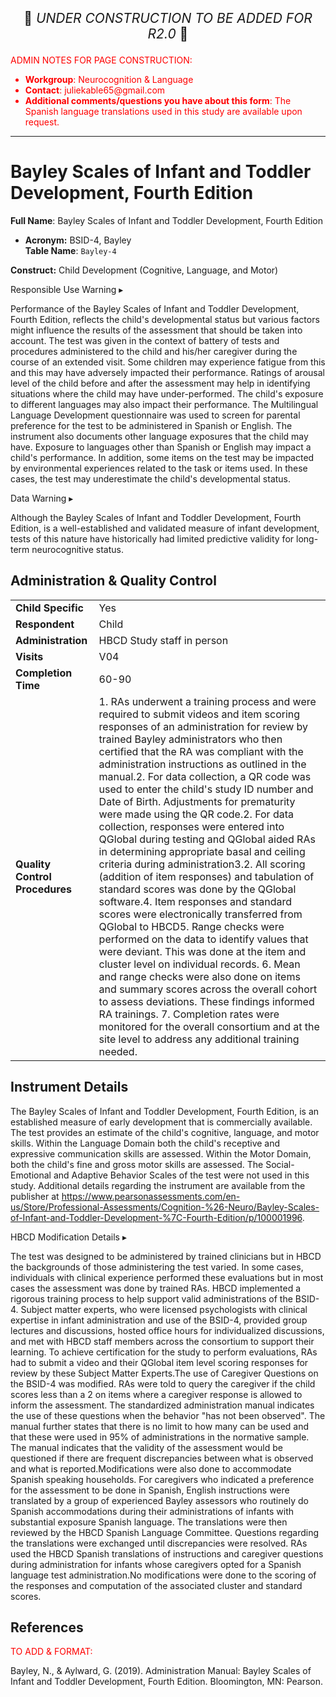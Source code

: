 <p style="text-align: center; font-size: 1.5em;">🚧 <i>UNDER CONSTRUCTION TO BE ADDED FOR R2.0</i> 🚧 </p>

<p style="color: red;">ADMIN NOTES FOR PAGE CONSTRUCTION:<br>
<ul style="color: red;">
  <li><b>Workgroup</b>: Neurocognition & Language</li>
  <li><b>Contact</b>: juliekable65@gmail.com</li>
  
  <li><b>Additional comments/questions you have about this form</b>: The Spanish language translations used in this study are available upon request.</li>
  
  
</ul>
</ul>
</p>


------------------------------------------------------------

# Bayley Scales of Infant and Toddler Development, Fourth Edition

**Full Name**: Bayley Scales of Infant and Toddler Development, Fourth Edition       
- **Acronym:** BSID-4, Bayley           
**Table Name**: `Bayley-4`    

**Construct:** Child Development (Cognitive, Language, and Motor)
   


<div id="alert" class="alert-banner" onclick="toggleCollapse(this)">
  <span class="emoji"><i class="fas fa-exclamation-triangle"></i></span>
  <span class="text-with-link">
  <span class="text">Responsible Use Warning</span>
  <a class="anchor-link" href="#alert" title="Copy link">
  <i class="fa-solid fa-link"></i>
  </a>
  </span>
  <span class="arrow">▸</span>
</div>
<div class="alert-collapsible-content">
<p>Performance of the Bayley Scales of Infant and Toddler Development, Fourth Edition, reflects the child's developmental status but various factors might influence the results of the assessment that should be taken into account. The test was given in the context of battery of tests and procedures administered to the child and his/her caregiver during the course of an extended visit. Some children may experience fatigue from this and this may have adversely impacted their performance. Ratings of arousal level of the child before and after the assessment may help in identifying situations where the child may have under-performed. The child's exposure to different languages may also impact their performance. The Multilingual Language Development questionnaire was used to screen for parental preference for the test to be administered in Spanish or English. The instrument also documents other language exposures that the child may have. Exposure to languages other than Spanish or English may impact a child's performance. In addition, some items on the test may be impacted by environmental experiences related to the task or items used. In these cases, the test may underestimate the child's developmental status.</p>
</div>



<div id="warning" class="warning-banner" onclick="toggleCollapse(this)">
  <span class="emoji"><i class="fas fa-exclamation-triangle"></i></span>
  <span class="text-with-link">
  <span class="text">Data Warning</span>
  <a class="anchor-link" href="#warning" title="Copy link">
  <i class="fa-solid fa-link"></i>
  </a>
  </span>
  <span class="arrow">▸</span>
</div>
<div class="warning-collapsible-content">
<p>Although the Bayley Scales of Infant and Toddler Development, Fourth Edition, is a well-established and validated measure of infant development, tests of this nature have historically had limited predictive validity for long-term neurocognitive status.</p> 
</div>


## Administration & Quality Control

<table class="table-no-vertical-lines" style="width: 100%; border-collapse: collapse; table-layout: fixed;">
<tbody>
<tr><td><b>Child Specific</b></td>
<td>Yes </td></tr>
<tr><td><b>Respondent</b></td>
<td>Child</td></tr>
<tr><td><b>Administration</b></td>
<td style="word-wrap: break-word; white-space: normal;">HBCD Study staff in person</td></tr>
<tr><td><b>Visits</b></td>
<td>V04</td></tr>
<tr><td><b>Completion Time</b></td>
<td>60-90</td></tr>
<tr><td><b>Quality Control Procedures</b></td>
<td style="word-wrap: break-word; white-space: normal;">1. RAs underwent a training process and were required to submit videos and item scoring responses of an administration for review by trained Bayley administrators who then certified that the RA was compliant with the administration instructions as outlined in the manual.2. For data collection, a QR code was used to enter the child's study ID number and Date of Birth. Adjustments for prematurity were made using the QR code.2. For data collection, responses were entered into QGlobal during testing and QGlobal aided RAs in determining appropriate basal and ceiling criteria during administration3.2. All scoring (addition of item responses) and tabulation of standard scores was done by the QGlobal software.4. Item responses and standard scores were electronically transferred from QGlobal to HBCD5. Range checks were performed on the data to identify values that were deviant. This was done at the item and cluster level on individual records. 6. Mean and range checks were also done on items and summary scores across the overall cohort to assess deviations. These findings informed RA trainings. 7. Completion rates were monitored for the overall consortium and at the site level to address any additional training needed.</td></tr>      
</tbody>
</table>



## Instrument Details

The Bayley Scales of Infant and Toddler Development, Fourth Edition, is an established measure of early development that is commercially available. The test provides an estimate of the child's cognitive, language, and motor skills. Within the Language Domain both the child's receptive and expressive communication skills are assessed. Within the Motor Domain, both the child's fine and gross motor skills are assessed. The Social-Emotional and Adaptive Behavior Scales of the test were not used in this study. Additional details regarding the instrument are available from the publisher at https://www.pearsonassessments.com/en-us/Store/Professional-Assessments/Cognition-%26-Neuro/Bayley-Scales-of-Infant-and-Toddler-Development-%7C-Fourth-Edition/p/100001996.


<div id="hbcd-mod" class="table-banner" onclick="toggleCollapse(this)">
<span class="emoji"><i class="fa fa-gear"></i></span>
<span class="text-with-link">
  <span class="text">HBCD Modification Details</span>
  <a class="anchor-link" href="#hbcd-mod" title="Copy link">
  <i class="fa-solid fa-link"></i>
  </a>
  </span>
  <span class="arrow">▸</span>
</div>
<div class="collapsible-content">

<p>The test was designed to be administered by trained clinicians but in HBCD the backgrounds of those administering the test varied.  In some cases, individuals with clinical experience performed these evaluations but in most cases the assessment was done by trained RAs. HBCD implemented a rigorous training process to help support valid administrations of the BSID-4. Subject matter experts, who were licensed psychologists with clinical expertise in infant administration and use of the BSID-4, provided group lectures and discussions, hosted office hours for individualized discussions, and met with HBCD staff members across the consortium to support their learning. To achieve certification for the study to perform evaluations, RAs had to submit a video and their QGlobal item level scoring responses for review by these Subject Matter Experts.The use of Caregiver Questions on the BSID-4 was modified. RAs were told to query the caregiver if the child scores less than a 2 on items where a caregiver response is allowed to inform the assessment. The standardized administration manual indicates the use of these questions when the behavior "has not been observed". The manual further states that there is no limit to how many can be used and that these were used in 95% of administrations in the normative sample. The manual indicates that the validity of the assessment would be questioned if there are frequent discrepancies between what is observed and what is reported.Modifications were also done to accommodate Spanish speaking households. For caregivers who indicated a preference for the assessment to be done in Spanish, English instructions were translated by a group of experienced Bayley assessors who routinely do Spanish accommodations during their administrations of infants with substantial exposure Spanish language. The translations were then reviewed by the HBCD Spanish Language Committee. Questions regarding the translations were exchanged until discrepancies were resolved. RAs used the HBCD Spanish translations of instructions and caregiver questions during administration for infants whose caregivers opted for a Spanish language test administration.No modifications were done to the scoring of the responses and computation of the associated cluster and standard scores.</p> 



</div>








## References

<div class="references"> 
<p><a href=""></a></p>  
</div>

<p style="color: red;">TO ADD & FORMAT:<br></p>

Bayley, N., & Aylward, G. (2019). Administration Manual: Bayley Scales of Infant and Toddler Development, Fourth Edition. Bloomington, MN: Pearson.


<br>

